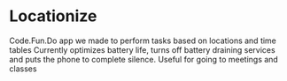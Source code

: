 # Locationize
Code.Fun.Do app we made to perform tasks based on locations and time tables
Currently optimizes battery life, turns off battery draining services and puts the phone to complete silence.
Useful for going to meetings and classes
